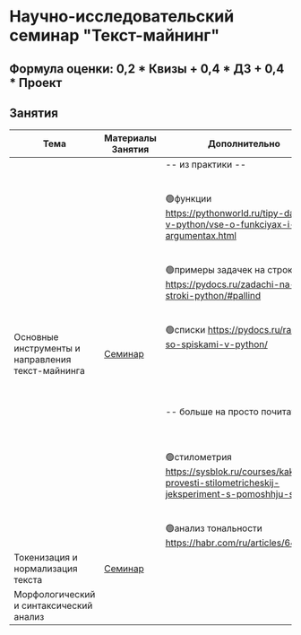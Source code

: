 # Научно-исследовательский семинар "Текст-майнинг"

## Формула оценки: 0,2 * Квизы + 0,4 * ДЗ + 0,4 * Проект

## Занятия
| Тема                                              | Материалы Занятия                                                      | Дополнительно                                                                                                                                                                                                                                                                                                                                                                                                                                                                                                                        |   |   |
|---------------------------------------------------|------------------------------------------------------------------------|--------------------------------------------------------------------------------------------------------------------------------------------------------------------------------------------------------------------------------------------------------------------------------------------------------------------------------------------------------------------------------------------------------------------------------------------------------------------------------------------------------------------------------------|---|---|
| Основные инструменты и направления текст-майнинга | [Семинар](https://github.com/knapweedss/TextMining_HSE/tree/main/sem1) | -- из практики --<br><br><br>🟢функции https://pythonworld.ru/tipy-dannyx-v-python/vse-o-funkciyax-i-ix-argumentax.html<br><br><br>🟢примеры задачек на строки https://pydocs.ru/zadachi-na-stroki-python/#pallind<br><br><br>🟢списки https://pydocs.ru/rabota-so-spiskami-v-python/<br><br><br><br><br><br>-- больше на просто почитать --<br> <br><br><br>🟢стилометрия https://sysblok.ru/courses/kak-provesti-stilometricheskij-jeksperiment-s-pomoshhju-stylo/<br><br><br>🟢анализ тональности https://habr.com/ru/articles/646129/ |   |   |
| Токенизация и нормализация текста                 | [Семинар](https://github.com/knapweedss/TextMining_HSE/tree/main/sem2) |                                                                                                                                                                                                                                                                                                                                                                                                                                                                                                                                      |   |   |
| Морфологический и синтаксический анализ           |                                                                        |                                                                                                                                                                                                                                                                                                                                                                                                                                                                                                                                      |   |   |
